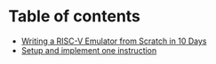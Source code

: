 # Table of contents

* [Writing a RISC-V Emulator from Scratch in 10 Days](README.md)
* [Setup and implement one instruction](setup-and-implement-one-instruction.md)

